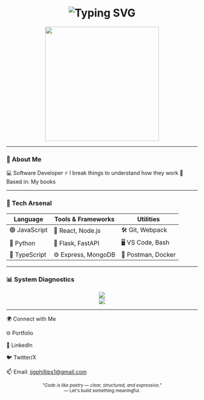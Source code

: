 <h1 align="center"><img src="https://readme-typing-svg.herokuapp.com/?font=Fira+Code&size=24&pause=1000&color=00FF00&center=true&vCenter=true&width=435&lines=Welcome+to+my+realm...;Initialising+profile;Software+developer+%F0%9F%94%91" alt="Typing SVG" /></h1>

<p align="center">
  <img src="https://media.giphy.com/media/qgQUggAC3Pfv687qPC/giphy.gif" width="300" />
</p>

---

### 🧠 About Me

💻 Software Developer
⚡ I break things to understand how they work
📍 Based in: My books

---

### 💾 Tech Arsenal

| Language     | Tools & Frameworks    | Utilities           |
|--------------|------------------------|----------------------|
| 🟢 JavaScript | 🧩 React, Node.js       | 🛠️ Git, Webpack       |
| 🐍 Python     | 🧠 Flask, FastAPI       | 🖥️ VS Code, Bash      |
| 🔵 TypeScript | ⚙️ Express, MongoDB     | 🧪 Postman, Docker    |

---

### 📊 System Diagnostics

<p align="center">
  <img src="https://github-readme-stats.vercel.app/api?username=JuanJGP10&show_icons=true&theme=radical&hide_border=true" />
  <br>
  <img src="https://github-readme-stats.vercel.app/api/top-langs/?username=JuanJGP10&layout=compact&theme=radical&hide_border=true" />
</p>

---

🌍 Connect with Me

🌐 Portfolio

💼 LinkedIn

🐦 Twitter/X

📫 Email: jjgphillips1@gmail.com

<p align="center"> <sub><i>"Code is like poetry — clear, structured, and expressive."</i></sub><br> <sub>— Let's build something meaningful.</sub> </p>
